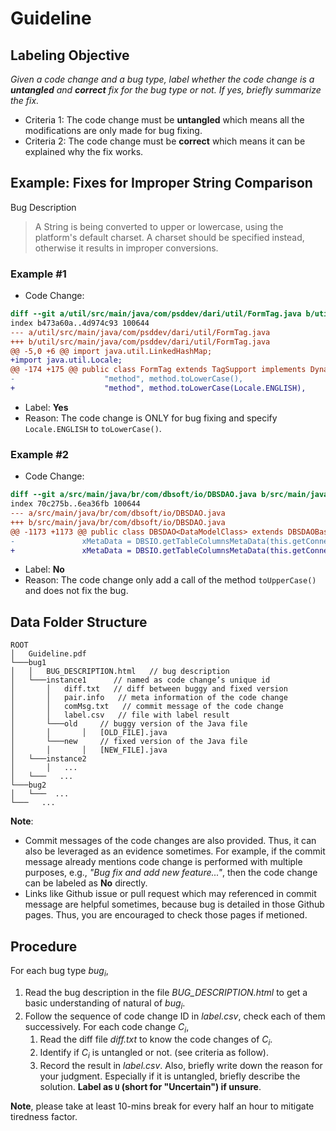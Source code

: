 # Guideline

## Labeling Objective
_Given a code change and a bug type, label whether the code change is a **untangled** and **correct** fix for the bug type or not. If yes, briefly summarize the fix._

- Criteria 1: The code change must be **untangled** which means all the modifications are only made for bug fixing.
- Criteria 2: The code change must be **correct** which means it can be explained why the fix works.

## Example: Fixes for Improper String Comparison

Bug Description

> A String is being converted to upper or lowercase, using the platform's default charset. A charset should be specified instead, otherwise it results in improper conversions.

### Example #1

- Code Change:

```diff
diff --git a/util/src/main/java/com/psddev/dari/util/FormTag.java b/util/src/main/java/com/psddev/dari/util/FormTag.java
index b473a60a..4d974c93 100644
--- a/util/src/main/java/com/psddev/dari/util/FormTag.java
+++ b/util/src/main/java/com/psddev/dari/util/FormTag.java
@@ -5,0 +6 @@ import java.util.LinkedHashMap;
+import java.util.Locale;
@@ -174 +175 @@ public class FormTag extends TagSupport implements DynamicAttributes {
-                    "method", method.toLowerCase(),
+                    "method", method.toLowerCase(Locale.ENGLISH),
```

- Label: **Yes**
- Reason: The code change is ONLY for bug fixing and specify `Locale.ENGLISH` to `toLowerCase()`.

### Example #2

- Code Change:

```diff
diff --git a/src/main/java/br/com/dbsoft/io/DBSDAO.java b/src/main/java/br/com/dbsoft/io/DBSDAO.java
index 70c275b..6ea36fb 100644
--- a/src/main/java/br/com/dbsoft/io/DBSDAO.java
+++ b/src/main/java/br/com/dbsoft/io/DBSDAO.java
@@ -1173 +1173 @@ public class DBSDAO<DataModelClass> extends DBSDAOBase<DataModelClass> {
-				xMetaData = DBSIO.getTableColumnsMetaData(this.getConnection(), wCommandTableName);
+				xMetaData = DBSIO.getTableColumnsMetaData(this.getConnection(), wCommandTableName.toUpperCase());
```

- Label: **No**
- Reason: The code change only add a call of the method `toUpperCase()` and does not fix the bug.


## Data Folder Structure
```
ROOT
│   Guideline.pdf
└───bug1
│   │   BUG_DESCRIPTION.html   // bug description
│   └───instance1      // named as code change’s unique id
│       │   diff.txt   // diff between buggy and fixed version
│       │   pair.info   // meta information of the code change
│       │   comMsg.txt   // commit message of the code change
│       │   label.csv   // file with label result
│       └───old     // buggy version of the Java file
│       │       │   [OLD_FILE].java
│       └───new     // fixed version of the Java file
│       │       │   [NEW_FILE].java
│   └───instance2
│       │   ...
│   └───   ...
└───bug2
│   └───  ...
└───   ...
```

**Note**:

- Commit messages of the code changes are also provided. Thus, it can also be leveraged as an evidence sometimes. For example, if the commit message already mentions code change is performed with multiple purposes, e.g., _"Bug fix and add new feature..."_, then the code change can be labeled as **No** directly.
- Links like Github issue or pull request which may referenced in commit message are helpful sometimes, because bug is detailed in those Github pages. Thus, you are encouraged to check those pages if metioned.

## Procedure
For each bug type _bug<sub>i</sub>_,

1. Read the bug description in the file _BUG\_DESCRIPTION.html_ to get a basic understanding of natural of _bug<sub>i</sub>_.
2. Follow the sequence of code change ID in _label.csv_, check each of them successively. For each code change _C<sub>i</sub>_,
	1. Read the diff file _diff.txt_ to know the code changes of _C<sub>i</sub>_.
	2. Identify if _C<sub>i</sub>_ is untangled or not. (see criteria as follow).
	3. Record the result in _label.csv_. Also, briefly write down the reason for your judgment. Especially if it is untangled, briefly describe the solution. **Label as `U` (short for "Uncertain") if unsure**.

**Note**, please take at least 10-mins break for every half an hour to mitigate tiredness factor.
